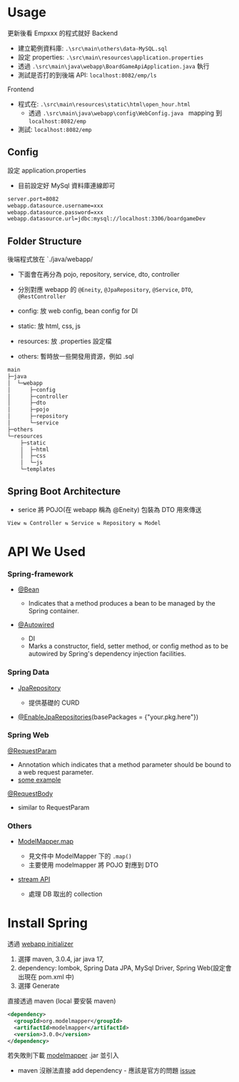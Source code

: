 
# Usage

更新後看 Empxxx 的程式就好
Backend
* 建立範例資料庫: `.\src\main\others\data-MySQL.sql`
* 設定 properties: `.\src\main\resources\application.properties`
* 透過 `.\src\main\java\webapp\BoardGameApiApplication.java` 執行
* 測試是否打的到後端 API: `localhost:8082/emp/ls`

Frontend
* 程式在: `.\src\main\resources\static\html\open_hour.html`
  * 透過 `.\src\main\java\webapp\config\WebConfig.java
    ` mapping 到 `localhost:8082/emp`
* 測試: `localhost:8082/emp`

## Config

設定 application.properties
* 目前設定好 MySql 資料庫連線即可
```xml
server.port=8082
webapp.datasource.username=xxx
webapp.datasource.password=xxx
webapp.datasource.url=jdbc:mysql://localhost:3306/boardgameDev
```

## Folder Structure

後端程式放在 `./java/webapp/
* 下面會在再分為 pojo, repository, service, dto, controller
* 分別對應 webapp 的 `@Eneity`, `@JpaRepository`, `@Service`, `DTO`, `@RestController`

* config: 放 web config, bean config for DI
* static: 放 html, css, js
* resources: 放 .properties 設定檔
* others: 暫時放一些開發用資源，例如 .sql
```bash
main
├─java
│  └─webapp
│      ├─config
│      ├─controller
│      ├─dto
│      ├─pojo
│      ├─repository
│      └─service
├─others
└─resources
    ├─static
    │  ├─html
    │  ├─css
    │  └─js
    └─templates
```

## Spring Boot Architecture

* serice 將 POJO(在 webapp 稱為 @Eneity) 包裝為 DTO 用來傳送
```bash
View ⇆ Controller ⇆ Service ⇆ Repository ⇆ Model
```

# API We Used

### Spring-framework

* [@Bean](https://docs.spring.io/spring-framework/docs/current/javadoc-api/org/springframework/context/annotation/Bean.html)
    * Indicates that a method produces a bean to be managed by the Spring container.  

* [@Autowired](https://docs.spring.io/spring-framework/docs/current/javadoc-api/org/springframework/beans/factory/annotation/Autowired.html)
    * DI
    * Marks a constructor, field, setter method, or config method as to be autowired by Spring's dependency injection facilities.

### Spring Data

* [JpaRepository](https://docs.spring.io/spring-data/jpa/docs/current/api/org/springframework/data/jpa/repository/JpaRepository.html)
    * 提供基礎的 CURD

* [@EnableJpaRepositories](https://docs.spring.io/spring-data/jpa/docs/current/api/org/springframework/data/jpa/repository/config/EnableJpaRepositories.html)(basePackages = {"your.pkg.here"})

### Spring Web

[@RequestParam](https://docs.spring.io/spring-framework/docs/current/javadoc-api/org/springframework/web/bind/annotation/RequestParam.html)
* Annotation which indicates that a method parameter should be bound to a web request parameter.
* [some example](https://matthung0807.blogspot.com/2021/04/spring-mvc-requestparam-url.html)

[@RequestBody](https://docs.spring.io/spring-framework/docs/current/javadoc-api/org/springframework/web/bind/annotation/RequestBody.html)
* similar to RequestParam

### Others

* [ModelMapper.map](https://modelmapper.org/javadoc/#map)
    * 見文件中 ModelMapper 下的 `.map()`
    * 主要使用 modelmapper 將 POJO 對應到 DTO

* [stream API](https://docs.oracle.com/en/java/javase/17/docs/api/java.base/java/util/stream/package-summary.html)
    * 處理 DB 取出的 collection


# Install Spring

透過 [webapp initializer](安裝)
1. 選擇 maven, 3.0.4, jar java 17,
2. dependency: lombok, Spring Data JPA, MySql Driver, Spring Web(設定會出現在 pom.xml 中)
3. 選擇 Generate

直接透過 maven (local 要安裝 maven)
```xml
<dependency>
  <groupId>org.modelmapper</groupId>
  <artifactId>modelmapper</artifactId>
  <version>3.0.0</version>
</dependency>
```
若失敗則下載 [modelmapper](http://modelmapper.org/downloads/) .jar 並引入
* maven 沒辦法直接 add dependency - 應該是官方的問題 [issue](https://github.com/modelmapper/modelmapper/issues/684)
